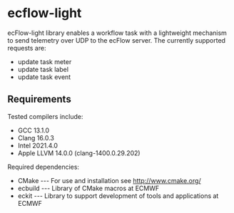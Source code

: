 # ecflow-light

ecFlow-light library enables a workflow task with a lightweight mechanism to send telemetry over UDP to the ecFlow
server. The currently supported requests are:

 - update task meter
 - update task label
 - update task event

## Requirements

Tested compilers include:

- GCC 13.1.0
- Clang 16.0.3
- Intel 2021.4.0
- Apple LLVM 14.0.0 (clang-1400.0.29.202)

Required dependencies:

- CMake --- For use and installation see http://www.cmake.org/
- ecbuild --- Library of CMake macros at ECMWF
- eckit --- Library to support development of tools and applications at ECMWF
